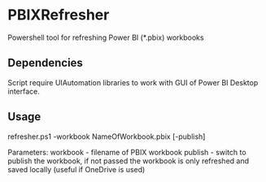 # PBIXRefresher
Powershell tool for refreshing Power BI (*.pbix) workbooks

## Dependencies
Script require UIAutomation libraries to work with GUI of Power BI Desktop interface.

## Usage
refresher.ps1 -workbook NameOfWorkbook.pbix [-publish]

Parameters:
workbook - filename of PBIX workbook
publish - switch to publish the workbook, if not passed the workbook is only refreshed and saved locally (useful if OneDrive is used)


